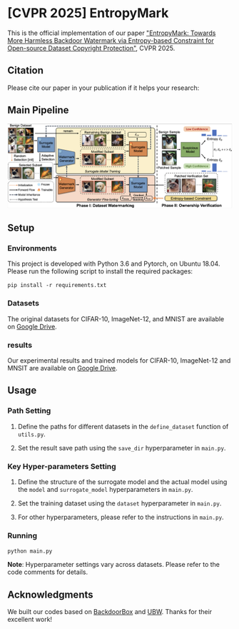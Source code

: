 # [CVPR 2025] EntropyMark

This is the official implementation of our paper ["EntropyMark: Towards More Harmless Backdoor Watermark via Entropy-based Constraint for Open-source Dataset Copyright Protection"](), CVPR 2025.

## Citation

Please cite our paper in your publication if it helps your research:

## Main Pipeline

![pipeline](./pipeline/Method.png "Method")

## Setup

### Environments

This project is developed with Python 3.6 and Pytorch, on Ubuntu 18.04. Please run the following script to install the required packages:

```shell
pip install -r requirements.txt
```

### Datasets

The original datasets for CIFAR-10, ImageNet-12, and MNIST are available on [Google Drive](https://drive.google.com/drive/folders/1pybwzXsLifPQOYQCnMeECtvVDk9_qiIm?usp=sharing).

### results

Our experimental results and trained models for CIFAR-10, ImageNet-12 and MNSIT are available on [Google Drive](https://drive.google.com/drive/folders/1FZQk_x94caNeCV3PDAE8dcNhc8P_ocDI?usp=sharing).

## Usage

### Path Setting

1. Define the paths for different datasets in the `define_dataset` function of `utils.py`.

2. Set the result save path using the `save_dir` hyperparameter in `main.py`.

### Key Hyper-parameters Setting

1. Define the structure of the surrogate model and the actual model using the `model` and `surrogate_model` hyperparameters in `main.py`.

2. Set the training dataset using the `dataset` hyperparameter in `main.py`.

3. For other hyperparameters, please refer to the instructions in `main.py`.

### Running

```shell
python main.py
```

**Note**: Hyperparameter settings vary across datasets. Please refer to the code comments for details.

## Acknowledgments

We built our codes based on [BackdoorBox](https://github.com/THUYimingLi/BackdoorBox) and [UBW](https://github.com/THUYimingLi/Untargeted_Backdoor_Watermark). Thanks for their excellent work!
